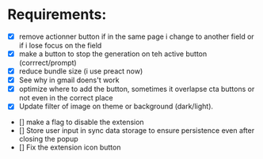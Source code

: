 # Requirements:
- [x] remove actionner button if in the same page i change to another field or if i lose focus on the field
- [x] make a button to stop the generation on teh active button (corrrect/prompt)
- [x] reduce bundle size (i use preact now)
- [x] See why in gmail doens't work
- [x] optimize where to add the button, sometimes it overlapse cta buttons or not even in the correct place
- [x] Update filter of image on theme or background (dark/light). 
- [] make a flag to disable the extension
- [] Store user input in sync data storage to ensure persistence even after closing the popup
- [] Fix the extension icon button
